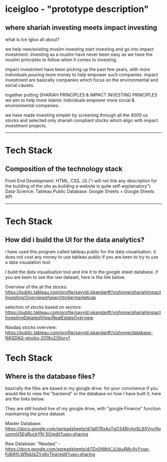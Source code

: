 # iceigloo - "prototype description"
where shariah investing meets impact investing
---
what is Ice Igloo all about?

we help new/existing muslim investing start investing and go into impact investment.
investing as a muslim have never been easy as we have the muslim principles to follow 
when it comes to investing.

impact investment have been picking up the past few years, with more individuals pouring more 
money to help empower such companies. impact investment are basically companies which focus 
on the environmental and social causes.

together putting SHARIAH PRINCIPLES & IMPACT INVESTING PRINCIPLES we aim to help more islamic individuals
empower more social & environmental companies.

we have made investing simpler by screening through all the 4000 us stocks and selected 
only shariah compliant stocks which align with impact investment projects.

---
# Tech Stack
Composition of the technology stack
---

Front End Development: HTML, CSS, JS ("i will not link any description for the building of the site as building a website is quite self-explainatory")
Data-Science: Tableau Public
Database: Google Sheets + Google Sheets API

---
# Tech Stack
How did i build the UI for the data analytics?
---
i have used this program called tableau public for the data visualisation.
it does not cost any money to use tableau public if you are keen to try
to use a data visualation tool.

I build the data visualisation tool and link it to the google sheet database.
if you are keen to see the raw dataset, here is the link below.

Overview of the all the stocks: https://public.tableau.com/profile/sayyid.iskandar#!/vizhome/shariahimpactInvesting/Overviewofsearchtickermarketcap

selection of stocks based on sectors:
https://public.tableau.com/profile/sayyid.iskandar#!/vizhome/shariahimpactInvestingDetailedView/RealEstateOverview

Nasdaq stocks overview:
https://public.tableau.com/profile/sayyid.iskandar#!/vizhome/database-NASDAQ-stocks-2018v2/Story1


# Tech Stack
Where is the database files?
---

basically the files are based in my google drive.
for your convinence if you would like to view the "backend"
or the database on how I have built it, here are the links below.

They are still hosted live of my google drive, with "google Finance" function maintaining the price dataset

Master Database: https://docs.google.com/spreadsheets/d/1aR7RxAoTgO34RIyhoSL6XVncNyuxnmV5EgRuckYN-50/edit?usp=sharing

Raw Database: "Nasdaq" - https://docs.google.com/spreadsheets/d/1Zn0tMpV_VJdu4Mc4yYvue-fvBjKfLWRjdzbZVx6vTkw/edit?usp=sharing
